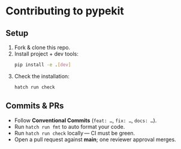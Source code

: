 # Contributing to **pypekit**

## Setup

1. Fork & clone this repo.
2. Install project + dev tools:
   ```bash
   pip install -e .[dev]
   ```
3. Check the installation:
   ```bash
   hatch run check
   ```

## Commits & PRs

* Follow **Conventional Commits** (`feat: …`, `fix: …`, `docs: …`).
* Run `hatch run fmt` to auto format your code.
* Run `hatch run check` locally — CI must be green.
* Open a pull request against **main**; one reviewer approval merges.
